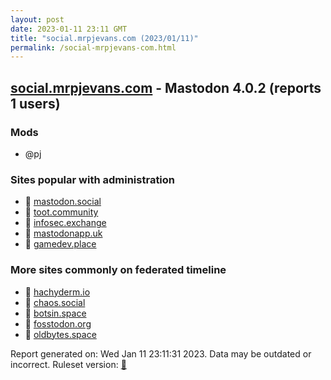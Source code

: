 ```yaml
---
layout: post
date: 2023-01-11 23:11 GMT
title: "social.mrpjevans.com (2023/01/11)"
permalink: /social-mrpjevans-com.html
---
```



## [social.mrpjevans.com](https://social.mrpjevans.com) - Mastodon 4.0.2 (reports 1 users)

### Mods
 * @pj

### Sites popular with administration

* 🐘 [mastodon.social](/mastodon-social.html)
* 🐘 [toot.community](/toot-community.html)
* 🐘 [infosec.exchange](/infosec-exchange.html)
* 🐘 [mastodonapp.uk](/mastodonapp-uk.html)
* 🐘 [gamedev.place](/gamedev-place.html)

### More sites commonly on federated timeline

* 🐘 [hachyderm.io](/hachyderm-io.html)
* 🐘 [chaos.social](/chaos-social.html)
* 🐘 [botsin.space](/botsin-space.html)
* 🐘 [fosstodon.org](/fosstodon-org.html)
* 🐘 [oldbytes.space](/oldbytes-space.html)

Report generated on: Wed Jan 11 23:11:31 2023. Data may be outdated or incorrect.
Ruleset version: [🧁](/version-cupcake)
